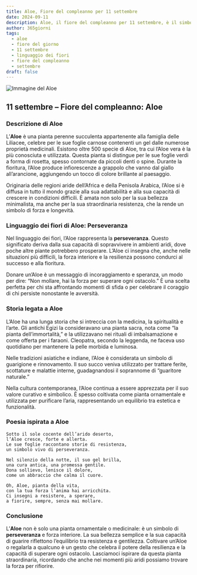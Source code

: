```yaml
---
title: Aloe, Fiore del compleanno per 11 settembre
date: 2024-09-11
description: Aloe, il fiore del compleanno per 11 settembre, è il simbolo di Perseveranza. Scopri il suo significato unico, le storie affascinanti e la poesia che celebra la sua bellezza.
author: 365giorni
tags:
  - aloe
  - fiore del giorno
  - 11 settembre
  - linguaggio dei fiori
  - fiore del compleanno
  - settembre
draft: false
---
```


![Immagine del Aloe](https://cdn.pixabay.com/photo/2018/04/15/23/38/aloe-vera-3323199_1280.jpg)


## 11 settembre – Fiore del compleanno: Aloe

### Descrizione di Aloe

L’**Aloe** è una pianta perenne succulenta appartenente alla famiglia delle Liliacee, celebre per le sue foglie carnose contenenti un gel dalle numerose proprietà medicinali. Esistono oltre 500 specie di Aloe, tra cui l’Aloe vera è la più conosciuta e utilizzata. Questa pianta si distingue per le sue foglie verdi a forma di rosetta, spesso contornate da piccoli denti o spine. Durante la fioritura, l’Aloe produce infiorescenze a grappolo che vanno dal giallo all’arancione, aggiungendo un tocco di colore brillante al paesaggio.

Originaria delle regioni aride dell’Africa e della Penisola Arabica, l’Aloe si è diffusa in tutto il mondo grazie alla sua adattabilità e alla sua capacità di crescere in condizioni difficili. È amata non solo per la sua bellezza minimalista, ma anche per la sua straordinaria resistenza, che la rende un simbolo di forza e longevità.

### Linguaggio dei fiori di Aloe: Perseveranza

Nel linguaggio dei fiori, l’Aloe rappresenta la **perseveranza**. Questo significato deriva dalla sua capacità di sopravvivere in ambienti aridi, dove poche altre piante potrebbero prosperare. L’Aloe ci insegna che, anche nelle situazioni più difficili, la forza interiore e la resilienza possono condurci al successo e alla fioritura.

Donare un’Aloe è un messaggio di incoraggiamento e speranza, un modo per dire: “Non mollare, hai la forza per superare ogni ostacolo.” È una scelta perfetta per chi sta affrontando momenti di sfida o per celebrare il coraggio di chi persiste nonostante le avversità.

### Storia legata a Aloe

L’Aloe ha una lunga storia che si intreccia con la medicina, la spiritualità e l’arte. Gli antichi Egizi la consideravano una pianta sacra, nota come “la pianta dell’immortalità,” e la utilizzavano nei rituali di imbalsamazione e come offerta per i faraoni. Cleopatra, secondo la leggenda, ne faceva uso quotidiano per mantenere la pelle morbida e luminosa.

Nelle tradizioni asiatiche e indiane, l’Aloe è considerata un simbolo di guarigione e rinnovamento. Il suo succo veniva utilizzato per trattare ferite, scottature e malattie interne, guadagnandosi il soprannome di “guaritore naturale.”

Nella cultura contemporanea, l’Aloe continua a essere apprezzata per il suo valore curativo e simbolico. È spesso coltivata come pianta ornamentale e utilizzata per purificare l’aria, rappresentando un equilibrio tra estetica e funzionalità.

### Poesia ispirata a Aloe

```
Sotto il sole cocente dell’arido deserto,  
l’Aloe cresce, forte e allerta.  
Le sue foglie raccontano storie di resistenza,  
un simbolo vivo di perseveranza.  

Nel silenzio della notte, il suo gel brilla,  
una cura antica, una promessa gentile.  
Dona sollievo, lenisce il dolore,  
come un abbraccio che calma il cuore.  

Oh, Aloe, pianta della vita,  
con la tua forza l’anima hai arricchita.  
Ci insegni a resistere, a sperare,  
a fiorire, sempre, senza mai mollare.  
```

### Conclusione

L’**Aloe** non è solo una pianta ornamentale o medicinale: è un simbolo di **perseveranza** e forza interiore. La sua bellezza semplice e la sua capacità di guarire riflettono l’equilibrio tra resistenza e gentilezza. Coltivare un’Aloe o regalarla a qualcuno è un gesto che celebra il potere della resilienza e la capacità di superare ogni ostacolo. Lasciamoci ispirare da questa pianta straordinaria, ricordando che anche nei momenti più aridi possiamo trovare la forza per rifiorire.